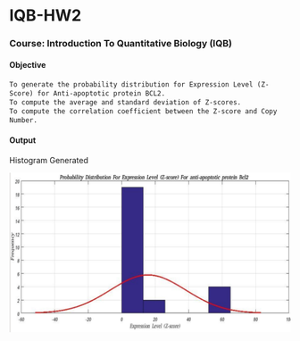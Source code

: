 # IQB-HW2

### Course: Introduction To Quantitative Biology (IQB)

#### Objective
    To generate the probability distribution for Expression Level (Z-Score) for Anti-apoptotic protein BCL2.
    To compute the average and standard deviation of Z-scores.
    To compute the correlation coefficient between the Z-score and Copy Number.

#### Output
Histogram Generated

![](https://github.com/28Ritu/IQB-HW2/blob/master/Screenshot%20from%202018-05-05%2000:41:05.png)
